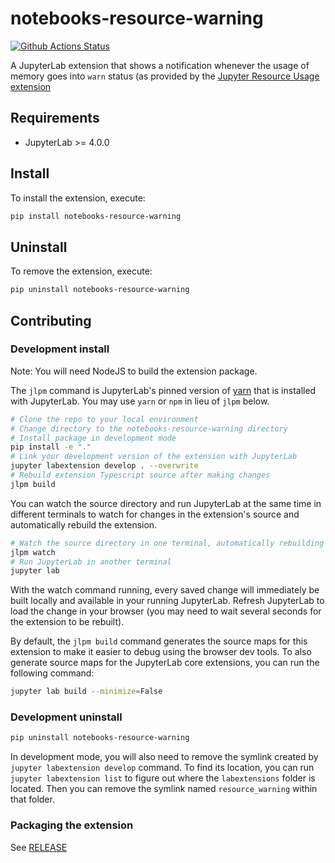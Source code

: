 # notebooks-resource-warning

[![Github Actions Status](https://github.com/EGI-Federation/notebooks-resource-warnings/workflows/Build/badge.svg)](https://github.com/EGI-Federation/notebooks-resource-warnings/actions/workflows/build.yml)

A JupyterLab extension that shows a notification whenever the usage of memory goes into `warn` status (as provided by the [Jupyter Resource Usage extension](https://github.com/jupyter-server/jupyter-resource-usage)

## Requirements

- JupyterLab >= 4.0.0

## Install

To install the extension, execute:

```bash
pip install notebooks-resource-warning
```

## Uninstall

To remove the extension, execute:

```bash
pip uninstall notebooks-resource-warning
```

## Contributing

### Development install

Note: You will need NodeJS to build the extension package.

The `jlpm` command is JupyterLab's pinned version of
[yarn](https://yarnpkg.com/) that is installed with JupyterLab. You may use
`yarn` or `npm` in lieu of `jlpm` below.

```bash
# Clone the repo to your local environment
# Change directory to the notebooks-resource-warning directory
# Install package in development mode
pip install -e "."
# Link your development version of the extension with JupyterLab
jupyter labextension develop . --overwrite
# Rebuild extension Typescript source after making changes
jlpm build
```

You can watch the source directory and run JupyterLab at the same time in different terminals to watch for changes in the extension's source and automatically rebuild the extension.

```bash
# Watch the source directory in one terminal, automatically rebuilding when needed
jlpm watch
# Run JupyterLab in another terminal
jupyter lab
```

With the watch command running, every saved change will immediately be built locally and available in your running JupyterLab. Refresh JupyterLab to load the change in your browser (you may need to wait several seconds for the extension to be rebuilt).

By default, the `jlpm build` command generates the source maps for this extension to make it easier to debug using the browser dev tools. To also generate source maps for the JupyterLab core extensions, you can run the following command:

```bash
jupyter lab build --minimize=False
```

### Development uninstall

```bash
pip uninstall notebooks-resource-warning
```

In development mode, you will also need to remove the symlink created by `jupyter labextension develop`
command. To find its location, you can run `jupyter labextension list` to figure out where the `labextensions`
folder is located. Then you can remove the symlink named `resource_warning` within that folder.

### Packaging the extension

See [RELEASE](RELEASE.md)

